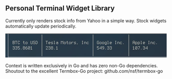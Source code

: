 Personal Terminal Widget Library
--------------------------------

Currently only renders stock info from Yahoo in a simple way. Stock widgets
automatically update periodically.

<img src="readme-assets/preview.jpg">

Context is written exclusively in Go and has zero non-Go dependencies.
Shoutout to the excellent Termbox-Go project: github.com/nsf/termbox-go
